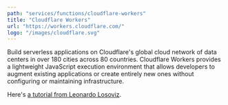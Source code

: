 ```yaml
---
path: "services/functions/cloudflare-workers"
title: "Cloudflare Workers"
url: "https://workers.cloudflare.com/"
logo: "/images/cloudflare.svg"
---
```


Build serverless applications on Cloudflare's global cloud network of data centers in over 180 cities across 80 countries. Cloudflare Workers provides a lightweight JavaScript execution environment that allows developers to augment existing applications or create entirely new ones without configuring or maintaining infrastructure.

Here's <a href="https://www.smashingmagazine.com/2019/04/cloudflare-workers-serverless/">a tutorial from Leonardo Losoviz</a>.
